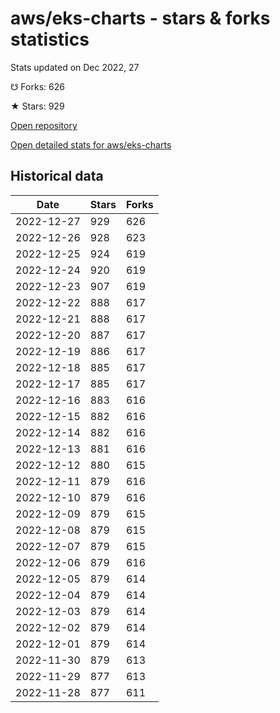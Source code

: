 # aws/eks-charts - stars & forks statistics

Stats updated on Dec 2022, 27

☋ Forks: 626

★ Stars: 929

[Open repository](https://github.com/aws/eks-charts)

[Open detailed stats for aws/eks-charts](https://reviewgithub.com/rep/aws/eks-charts)

## Historical data
| Date | Stars | Forks |
|------|-------|-------|
| 2022-12-27 | 929 | 626 | 
| 2022-12-26 | 928 | 623 | 
| 2022-12-25 | 924 | 619 | 
| 2022-12-24 | 920 | 619 | 
| 2022-12-23 | 907 | 619 | 
| 2022-12-22 | 888 | 617 | 
| 2022-12-21 | 888 | 617 | 
| 2022-12-20 | 887 | 617 | 
| 2022-12-19 | 886 | 617 | 
| 2022-12-18 | 885 | 617 | 
| 2022-12-17 | 885 | 617 | 
| 2022-12-16 | 883 | 616 | 
| 2022-12-15 | 882 | 616 | 
| 2022-12-14 | 882 | 616 | 
| 2022-12-13 | 881 | 616 | 
| 2022-12-12 | 880 | 615 | 
| 2022-12-11 | 879 | 616 | 
| 2022-12-10 | 879 | 616 | 
| 2022-12-09 | 879 | 615 | 
| 2022-12-08 | 879 | 615 | 
| 2022-12-07 | 879 | 615 | 
| 2022-12-06 | 879 | 616 | 
| 2022-12-05 | 879 | 614 | 
| 2022-12-04 | 879 | 614 | 
| 2022-12-03 | 879 | 614 | 
| 2022-12-02 | 879 | 614 | 
| 2022-12-01 | 879 | 614 | 
| 2022-11-30 | 879 | 613 | 
| 2022-11-29 | 877 | 613 | 
| 2022-11-28 | 877 | 611 | 

